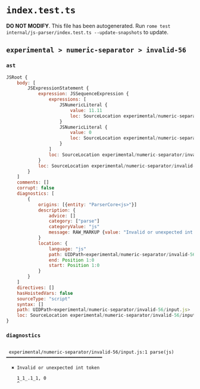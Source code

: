 # `index.test.ts`

**DO NOT MODIFY**. This file has been autogenerated. Run `rome test internal/js-parser/index.test.ts --update-snapshots` to update.

## `experimental > numeric-separator > invalid-56`

### `ast`

```javascript
JSRoot {
	body: [
		JSExpressionStatement {
			expression: JSSequenceExpression {
				expressions: [
					JSNumericLiteral {
						value: 11.11
						loc: SourceLocation experimental/numeric-separator/invalid-56/input.js 1:0-1:8
					}
					JSNumericLiteral {
						value: 0
						loc: SourceLocation experimental/numeric-separator/invalid-56/input.js 1:10-1:11
					}
				]
				loc: SourceLocation experimental/numeric-separator/invalid-56/input.js 1:0-1:11
			}
			loc: SourceLocation experimental/numeric-separator/invalid-56/input.js 1:0-1:11
		}
	]
	comments: []
	corrupt: false
	diagnostics: [
		{
			origins: [{entity: "ParserCore<js>"}]
			description: {
				advice: []
				category: ["parse"]
				categoryValue: "js"
				message: RAW_MARKUP {value: "Invalid or unexpected int token"}
			}
			location: {
				language: "js"
				path: UIDPath<experimental/numeric-separator/invalid-56/input.js>
				end: Position 1:0
				start: Position 1:0
			}
		}
	]
	directives: []
	hasHoistedVars: false
	sourceType: "script"
	syntax: []
	path: UIDPath<experimental/numeric-separator/invalid-56/input.js>
	loc: SourceLocation experimental/numeric-separator/invalid-56/input.js 1:0-2:0
}
```

### `diagnostics`

```

 experimental/numeric-separator/invalid-56/input.js:1 parse(js) ━━━━━━━━━━━━━━━━━━━━━━━━━━━━━━━━━━━━

  ✖ Invalid or unexpected int token

    1_1_.1_1, 0
    ^


```
